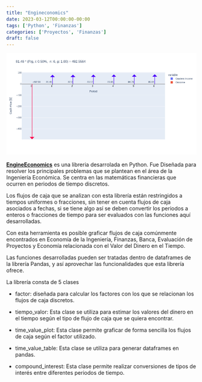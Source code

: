 ```yaml
---
title: "Engineconomics"
date: 2023-03-12T00:00:00-00:00
tags: ['Python', 'Finanzas']
categories: ['Proyectos', 'Finanzas']
draft: false
---
```



 ![alt text](/images/engineconomics/img_1.png)

[**EngineEconomics**](https://github.com/tiagogiraldo/engineconomics) es una libreria desarrolada en Python. Fue Diseñada para resolver los principales problemas que se plantean en el área de la Ingeniería Económica. Se centra en las matemáticas financieras que ocurren en periodos de tiempo discretos. 

Los flujos de caja que se analizan con esta librería están restringidos a tiempos uniformes o fracciones, sin tener en cuenta flujos de caja asociados a fechas, si se tiene algo así se deben convertir los periodos a enteros o fracciones de tiempo para ser evaluados con las funciones aquí desarrolladas.

Con esta herramienta es posible graficar flujos de caja comúnmente encontrados en Economía de la Ingeniería, Finanzas, Banca, Evaluación de Proyectos y Economía relacionada con el Valor del Dinero en el Tiempo.

Las funciones desarrolladas pueden ser tratadas dentro de dataframes de la librería Pandas, y así aprovechar las funcionalidades que esta librería ofrece.

La librería consta de 5 clases

- factor: diseñada para calcular los factores con los que se relacionan los flujos de caja discretos.

- tiempo_valor: Esta clase se utiliza para estimar los valores del dinero en el tiempo según el tipo de flujo de caja que se quiera encontrar.

- time_value_plot: Esta clase permite graficar de forma sencilla los flujos de caja según el factor utilizado.

- time_value_table: Esta clase se utiliza para generar dataframes en pandas.

- compound_interest: Esta clase permite realizar conversiones de tipos de interés entre diferentes periodos de tiempo.
